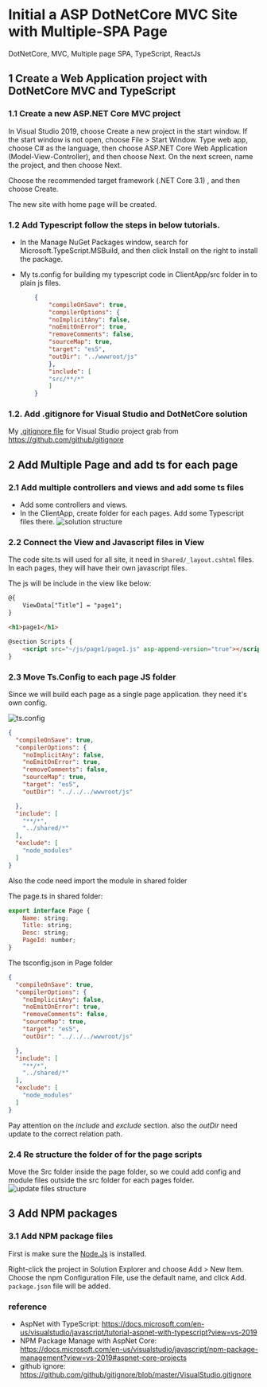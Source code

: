 # Initial a ASP DotNetCore MVC Site with  Multiple-SPA Page

DotNetCore, MVC, Multiple page SPA, TypeScript, ReactJs

## 1 Create a Web Application project with DotNetCore MVC and TypeScript

### 1.1 Create a new ASP.NET Core MVC project

In Visual Studio 2019, choose Create a new project in the start window. If the start window is not open, choose File > Start Window. Type web app, choose C# as the language, then choose ASP.NET Core Web Application (Model-View-Controller), and then choose Next. On the next screen, name the project, and then choose Next.

Choose the recommended target framework (.NET Core 3.1) , and then choose Create.

The new site with home page will be created.

### 1.2  Add Typescript follow the steps in below tutorials.

- In the Manage NuGet Packages window, search for Microsoft.TypeScript.MSBuild, and then click Install on the right to install the package.

- My ts.config for building my typescript code  in ClientApp/src folder in to plain js files.

    ```json
        {
            "compileOnSave": true,
            "compilerOptions": {
            "noImplicitAny": false,
            "noEmitOnError": true,
            "removeComments": false,
            "sourceMap": true,
            "target": "es5",
            "outDir": "../wwwroot/js"
            },
            "include": [
            "src/**/*"
            ]
        }   
    ```

### 1.2. Add .gitignore for Visual Studio and DotNetCore solution

My [.gitignore file](.gitignore) for Visual Studio project grab from <https://github.com/github/gitignore>

## 2 Add Multiple Page and add ts for each page

### 2.1 Add multiple controllers and views and add some ts files

- Add some controllers and views.
- In the ClientApp, create folder for each pages. Add some Typescript files there.
    ![solution structure](SolutionStructure_1.png)

### 2.2 Connect the View and Javascript files in View

The  code site.ts will used for all site, it need in `Shared/_layout.cshtml` files.
In each pages, they will have their own javascript files.

The js will be include in the view like below:

```html
@{
    ViewData["Title"] = "page1";
}

<h1>page1</h1>

@section Scripts {
    <script src="~/js/page1/page1.js" asp-append-version="true"></script>
}

```

### 2.3 Move Ts.Config to each page JS folder

Since we will build each page as a single page application. they need it's own config.

![ts.config](TSConfigForEachPageJSFolder.png)

```json
{
  "compileOnSave": true,
  "compilerOptions": {
    "noImplicitAny": false,
    "noEmitOnError": true,
    "removeComments": false,
    "sourceMap": true,
    "target": "es5",
    "outDir": "../../../wwwroot/js"

  },
  "include": [
    "**/*",
    "../shared/*"
  ],
  "exclude": [
    "node_modules"
  ]
}
```

Also the code need import the module in shared folder

The page.ts in shared folder:

```js
export interface Page {
    Name: string;
    Title: string;
    Desc: string;
    PageId: number;
}
```

The tsconfig.json in Page folder

```json
{
  "compileOnSave": true,
  "compilerOptions": {
    "noImplicitAny": false,
    "noEmitOnError": true,
    "removeComments": false,
    "sourceMap": true,
    "target": "es5",
    "outDir": "../../../wwwroot/js"

  },
  "include": [
    "**/*",
    "../shared/*"
  ],
  "exclude": [
    "node_modules"
  ]
}
```

Pay attention on the *include* and *exclude* section. also the *outDir* need update to the correct relation path.

### 2.4 Re structure the folder of for the page scripts

Move the Src folder inside the page folder, so we could add config and module files outside the src folder for each pages folder.
![update files structure](TSConfigForEachPageJSFolder2.png)

## 3 Add NPM packages

### 3.1 Add NPM package files

First is make sure the [Node.Js](https://nodejs.org/en/download/) is installed.

Right-click the project in Solution Explorer and choose Add > New Item. Choose the npm Configuration File, use the default name, and click Add.
`package.json` file will be added.


### reference

- AspNet with TypeScript: <https://docs.microsoft.com/en-us/visualstudio/javascript/tutorial-aspnet-with-typescript?view=vs-2019>
- NPM Package Manage with AspNet Core: <https://docs.microsoft.com/en-us/visualstudio/javascript/npm-package-management?view=vs-2019#aspnet-core-projects>
- github ignore:  <https://github.com/github/gitignore/blob/master/VisualStudio.gitignore>

